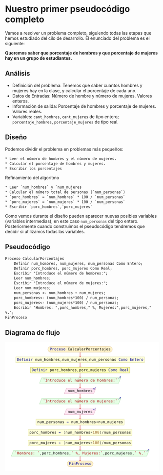 # Nuestro primer pseudocódigo completo

Vamos a resolver un problema completo, siguiendo todas las etapas que hemos estudiado del cilo de desarrollo. El enunciado del problema es el siguiente:

**Queremos saber que porcentaje de hombres y que porcentaje de mujeres hay en un grupo de estudiantes.**

## Análisis

* Definición del problema: Tenemos que saber cuantos hombres y mujeres hay en la clase, y calcular el porcentaje de cada uno.
* Datos de Entradas: Número de hombre y número de mujeres. Valores enteros.
* Información de salida: Porcentaje de hombres y porcentaje de mujeres. Valores reales.
* Variables: `cant_hombres`, `cant_mujeres` de tipo entero; `porcentaje_hombres`, `porcentaje_mujeres` de tipo real.

## Diseño

Podemos dividir el problema en problemas más pequeños:

	* Leer el número de hombres y el número de mujeres.
	* Calcular el porcentaje de hombres y mujeres.
	* Escribir los porcentajes

Refinamiento del algoritmo

	* Leer `num_hombres` y `num_mujeres
	* Calcular el número total de personas (`num_personas`)
	* `porc_hombres` = `num_hombres` * 100 / `num_personas`
	* `porc_mujeres` = `num_mujeres` * 100 / `num_personas`
	* Escribir `porc_hombres`,`porc_mujeres`

Como vemos durante el diseño pueden aparecer nuevas posibles variables 
(variables intermedias), en este caso `num_personas` del tipo entero. Posteriormente cuando construimos el pseudocódigo tendremos que decidir si utilizamos todas las variables.

## Pseudocódigo

	Proceso CalcularPorcentajes
		Definir num_hombres, num_mujeres, num_personas Como Entero;
		Definir porc_hombres, porc_mujeres Como Real;
		Escribir "Introduce el número de hombres:";
		Leer num_hombres;
		Escribir "Introduce el número de mujeres:";
		Leer num_mujeres;
		num_personas <- num_hombres + num_mujeres;
		porc_hombres<- (num_hombres*100) / num_personas;
		porc_mujeres<- (num_mujeres*100) / num_personas;
		Escribir "Hombres: ",porc_hombres," %, Mujeres:",porc_mujeres," %.";
	FinProceso

## Diagrama de flujo

![diagrama](img/diagrama.png)